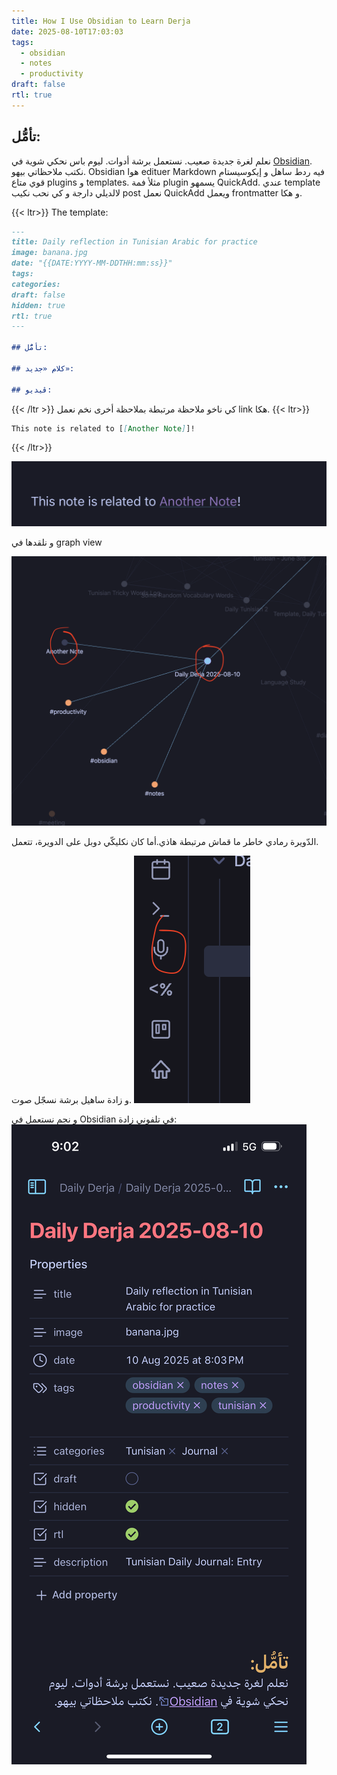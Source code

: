 ```yaml
---
title: How I Use Obsidian to Learn Derja
date: 2025-08-10T17:03:03
tags:
  - obsidian
  - notes
  - productivity
draft: false
rtl: true
---
```


## تأمُّل:
نعلم لغرة جديدة صعيب. نستعمل برشة أدوات. ليوم باس نحكي شوية في [Obsidian](https://obsidian.md/). نكتب ملاحظاتي بيهو. Obsidian هوا edituer Markdown فيه ردط ساهل و إيكوسيستام قوي متاع plugins و templates. مثلأ فمة plugin يسمهو QuickAdd. عندي template لالديلي دارجة و كي نحب نكيب post نعمل QuickAdd ويعمل frontmatter و هكا.

{{< ltr>}}
The template:
```markdown
---
title: Daily reflection in Tunisian Arabic for practice
image: banana.jpg
date: "{{DATE:YYYY-MM-DDTHH:mm:ss}}"
tags:
categories:
draft: false 
hidden: true
rtl: true
---

## تأمُّل:

## كلام «جديد»:

## ڤيديو:

```
{{< /ltr >}}
كي ناخو ملاحظة مرتبطة بملاحظة أخرى نخم نعمل link هكا.
{{< ltr>}}

```markdown
This note is related to [[Another Note]]!
```
{{< /ltr>}}

![Another Note](another-note.png)

و نلقدها في graph view

![Graph View](graph-view.png)

الدّويرة رمادي خاطر ما قماش مرتبطة هاذي.أما كان نكليكّي دوبل على الدويرة، تتعمل.

و زادة ساهيل برشة نسجّل صوت.
![Voice Note](voice-note.png)

و نجم نستعمل في Obsidian في تلفوني زادة:
![Phone Obsidian](phone-obsidian.png)


